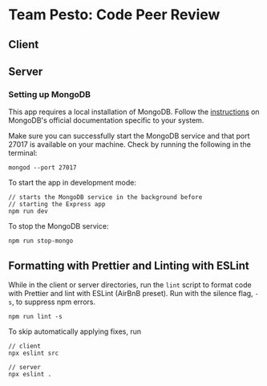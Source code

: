 # Team Pesto: Code Peer Review

## Client

## Server

### Setting up MongoDB

This app requires a local installation of MongoDB. Follow the [instructions](https://docs.mongodb.com/manual/installation/) on MongoDB's official documentation specific to your system.

Make sure you can successfully start the MongoDB service and that port 27017 is available on your machine. Check by running the following in the terminal:

    mongod --port 27017

To start the app in development mode:

    // starts the MongoDB service in the background before
    // starting the Express app
    npm run dev

To stop the MongoDB service:

    npm run stop-mongo

## Formatting with Prettier and Linting with ESLint

While in the client or server directories, run the `lint` script to format code with Prettier and lint with ESLint (AirBnB preset). Run with the silence flag, `-s`, to suppress npm errors.

    npm run lint -s

To skip automatically applying fixes, run

    // client
    npx eslint src

    // server
    npx eslint .
